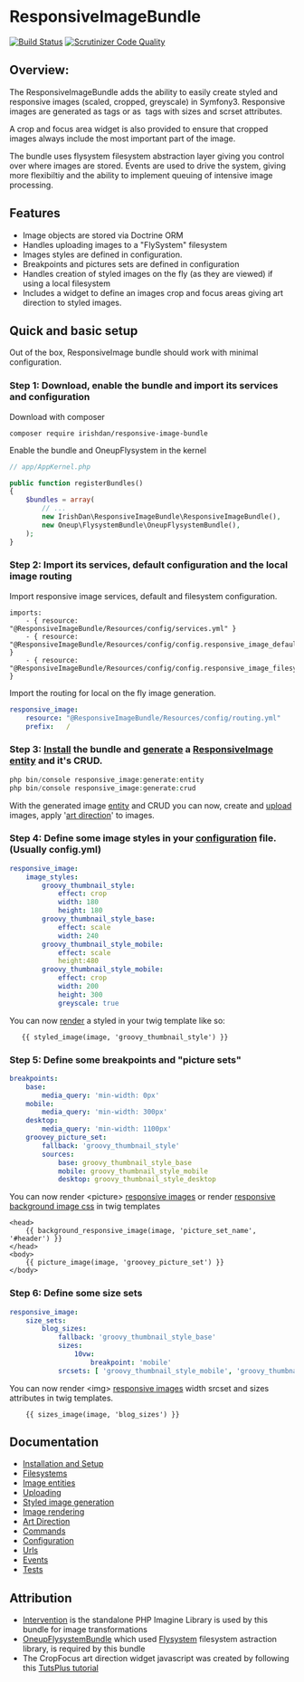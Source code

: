 # ResponsiveImageBundle

[![Build Status](https://travis-ci.org/irishdan/ResponsiveImageBundle.svg?branch=master)](https://travis-ci.org/irishdan/ResponsiveImageBundle)
[![Scrutinizer Code Quality](https://scrutinizer-ci.com/g/irishdan/ResponsiveImageBundle/badges/quality-score.png?b=master)](https://scrutinizer-ci.com/g/irishdan/ResponsiveImageBundle/?branch=master)

## Overview:

The ResponsiveImageBundle adds the ability to easily create styled and responsive images (scaled, cropped, greyscale) in Symfony3.
Responsive images are generated as <picture> tags or as <img> tags with sizes and scrset attributes. 

A crop and focus area widget is also provided to ensure that cropped images always include the most important part of the image.

The bundle uses flysystem filesystem abstraction layer giving you control over where images are stored.
Events are used to drive the system, giving more flexibiltiy and the ability to implement queuing of intensive image processing. 

## Features

- Image objects are stored via Doctrine ORM
- Handles uploading images to a "FlySystem" filesystem 
- Images styles are defined in configuration.
- Breakpoints and pictures sets are defined in configuration
- Handles creation of styled images on the fly (as they are viewed) if using a local filesystem
- Includes a widget to define an images crop and focus areas giving art direction to styled images.

## Quick and basic setup

Out of the box, ResponsiveImage bundle should work with minimal configuration.

### Step 1: Download, enable the bundle and import its services and configuration

Download with composer
```
composer require irishdan/responsive-image-bundle
```
Enable the bundle and OneupFlysystem in the kernel
```php
// app/AppKernel.php

public function registerBundles()
{
    $bundles = array(
        // ...
        new IrishDan\ResponsiveImageBundle\ResponsiveImageBundle(),
        new Oneup\FlysystemBundle\OneupFlysystemBundle(),
    );
}
```

### Step 2: Import its services, default configuration and the local image routing

Import responsive image services, default and filesystem configuration.
```
imports:
    - { resource: "@ResponsiveImageBundle/Resources/config/services.yml" }
    - { resource: "@ResponsiveImageBundle/Resources/config/config.responsive_image_defaults.yml" }
    - { resource: "@ResponsiveImageBundle/Resources/config/config.responsive_image_filesystem.yml" }
```

Import the routing for local on the fly image generation.

```yml
responsive_image:
    resource: "@ResponsiveImageBundle/Resources/config/routing.yml"
    prefix:   /
```

### Step 3: [Install](Resources/doc/installation.md) the bundle and [generate](Resources/doc/commands.md) a [ResponsiveImage entity](Resources/doc/entities.md) and it's CRUD.

```php
php bin/console responsive_image:generate:entity
php bin/console responsive_image:generate:crud
```
With the generated image [entity](Resources/doc/entities.md) and CRUD you can now, create and [upload](Resources/doc/uploading.md) images, apply '[art direction](Resources/doc/art-direction.md)' to images.

### Step 4: Define some image styles in your [configuration](Resources/doc/configuration.md) file. (Usually config.yml)

```yml
responsive_image:
    image_styles:
        groovy_thumbnail_style:
            effect: crop
            width: 180
            height: 180
        groovy_thumbnail_style_base:
            effect: scale
            width: 240
        groovy_thumbnail_style_mobile:
            effect: scale
            height:480
        groovy_thumbnail_style_mobile:
            effect: crop
            width: 200
            height: 300
            greyscale: true

```
You can now [render](Resources/doc/rendering.md) a styled in your twig template like so:
 ```
    {{ styled_image(image, 'groovy_thumbnail_style') }}

 ```
### Step 5: Define some breakpoints and "picture sets"

```yml
breakpoints:
    base: 
        media_query: 'min-width: 0px'
    mobile: 
        media_query: 'min-width: 300px'
    desktop: 
        media_query: 'min-width: 1100px'
    groovey_picture_set:
        fallback: 'groovy_thumbnail_style'
        sources:
            base: groovy_thumbnail_style_base
            mobile: groovy_thumbnail_style_mobile
            desktop: groovy_thumbnail_style_desktop

```
You can now render &lt;picture> [responsive images](Resources/doc/rendering.md) or render [responsive background image css](Resources/doc/rendering.md) in twig templates

```
<head>
    {{ background_responsive_image(image, 'picture_set_name', '#header') }}
</head>
<body>
    {{ picture_image(image, 'groovey_picture_set') }}
</body>
```

### Step 6: Define some size sets

```yml
responsive_image:
    size_sets:
        blog_sizes:
            fallback: 'groovy_thumbnail_style_base'
            sizes:
                10vw:
                    breakpoint: 'mobile'
            srcsets: [ 'groovy_thumbnail_style_mobile', 'groovy_thumbnail_style_desktop' ]

```
You can now render &lt;img> [responsive images](Resources/doc/rendering.md) width srcset and sizes attributes in twig templates.

```
    {{ sizes_image(image, 'blog_sizes') }}
```

## Documentation

- [Installation and Setup](Resources/doc/installation.md)
- [Filesystems](Resources/doc/filesystem.md)
- [Image entities](Resources/doc/entities.md)
- [Uploading](Resources/doc/uploading.md)
- [Styled image generation](Resources/doc/styled-image-generation.md)
- [Image rendering](Resources/doc/rendering.md)
- [Art Direction](Resources/doc/art-direction.md)
- [Commands](Resources/doc/commands.md)
- [Configuration](Resources/doc/configuration.md)
- [Urls](Resources/doc/urls.md)
- [Events](Resources/doc/events.md)
- [Tests](Resources/doc/test.md)
    
## Attribution

- [Intervention](http://image.intervention.io/) is the standalone PHP Imagine Library is used by this bundle for image transformations
- [OneupFlysystemBundle](https://github.com/1up-lab/OneupFlysystemBundle) which used [Flysystem](https://flysystem.thephpleague.com/) filesystem astraction library, is required by this bundle
- The CropFocus art direction widget javascript was created by following this [TutsPlus tutorial](http://code.tutsplus.com/tutorials/how-to-create-a-jquery-image-cropping-plugin-from-scratch-part-i--net-20994)